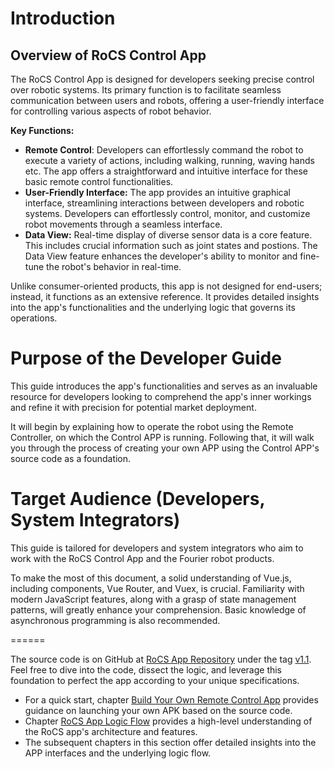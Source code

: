 # Introduction

## Overview of RoCS Control App

The RoCS Control App is designed for developers seeking precise control over robotic systems. Its primary function is to facilitate seamless communication between users and robots, offering a user-friendly interface for controlling various aspects of robot behavior.

**Key Functions:**

* **Remote Control**: Developers can effortlessly command the robot to execute a variety of actions, including walking, running, waving hands etc. The app offers a straightforward and intuitive interface for these basic remote control functionalities.
* **User-Friendly Interface:** The app provides an intuitive graphical interface, streamlining interactions between developers and robotic systems. Developers can effortlessly control, monitor, and customize robot movements through a seamless interface.
* **Data View:** Real-time display of diverse sensor data is a core feature. This includes crucial information such as joint states and postions. The Data View feature enhances the developer's ability to monitor and fine-tune the robot's behavior in real-time.

Unlike consumer-oriented products, this app is not designed for end-users; instead, it functions as an extensive reference. It provides detailed insights into the app's functionalities and the underlying logic that governs its operations.

# Purpose of the Developer Guide

 This guide introduces the app's functionalities and serves as an invaluable resource for developers looking to comprehend the app's inner workings and refine it with precision for potential market deployment. 

It will begin by explaining how to operate the robot using the Remote Controller, on which the Control APP is running. Following that, it will walk you through the process of creating your own APP using the Control APP's source code as a foundation.

# Target Audience (Developers, System Integrators)

This guide is tailored for developers and system integrators who aim to work with the RoCS Control App and the Fourier robot products.

To make the most of this document, a solid understanding of Vue.js, including components, Vue Router, and Vuex, is crucial. Familiarity with modern JavaScript features, along with a grasp of state management patterns, will greatly enhance your comprehension. Basic knowledge of asynchronous programming is also recommended.

======

The source code is on GitHub at [RoCS App Repository](https://github.com/FFTAI/rocs_app) under the tag [v1.1](https://github.com/FFTAI/rocs_app/archive/refs/tags/v1.1.zip). Feel free to dive into the code, dissect the logic, and leverage this foundation to perfect the app according to your unique specifications.

* For a quick start, chapter [Build Your Own Remote Control App](https://fftai.github.io/#/remotecontrolappprojectsetup?id=build-your-own-remote-control-app) provides guidance on launching your own APK based on the source code.
* Chapter [RoCS App Logic Flow](https://fftai.github.io/#/logicflow?id=rocs-app-logic-flow) provides a high-level understanding of the RoCS app's architecture and features.
* The subsequent chapters in this section offer detailed insights into the APP interfaces and the underlying logic flow.
